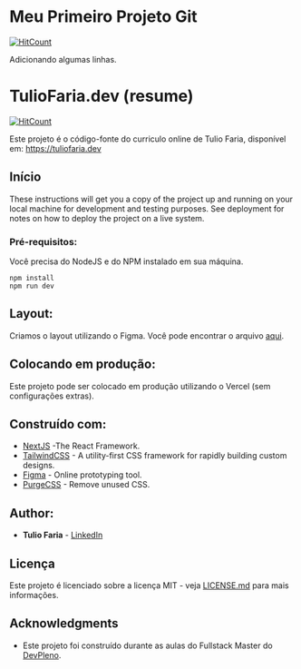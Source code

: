 # Meu Primeiro Projeto Git
 
 [![HitCount](https://hits.dwyl.com/brunorossii/meu-projeto-git.svg)](https://hits.dwyl.com/brunorossii/meu-projeto-git)
 
Adicionando algumas linhas.

# TulioFaria.dev (resume)

[![HitCount](https://hits.dwyl.com/tuliofaria/tuliofaria/tuliofariadev.svg)](https://hits.dwyl.com/tuliofaria/tuliofaria/tuliofariadev)

Este projeto é o código-fonte do curriculo online de Tulio Faria, disponível em: https://tuliofaria.dev

## Início

These instructions will get you a copy of the project up and running on your local machine for development and testing purposes. See deployment for notes on how to deploy the project on a live system.

### Pré-requisitos:

Você precisa do NodeJS e do NPM instalado em sua máquina.

```
npm install
npm run dev
```

## Layout:

Criamos o layout utilizando o Figma. Você pode encontrar o arquivo [aqui](https://www.figma.com/file/9bUM0ZS9hzXS9eh9VMXEbc/resume?node-id=0%3A1).

## Colocando em produção:

Este projeto pode ser colocado em produção utilizando o Vercel (sem configurações extras).

## Construído com:

* [NextJS](https://nextjs.org/) -The React Framework.
* [TailwindCSS](https://tailwindcss.com/) - A utility-first CSS framework for
rapidly building custom designs.
* [Figma](https://figma.com/) - Online prototyping tool.
* [PurgeCSS](https://purgecss.com/) - Remove unused CSS. 

## Author:

* **Tulio Faria** - [LinkedIn](https://www.linkedin.com/in/tuliofaria/)


## Licença

Este projeto é licenciado sobre a licença MIT - veja [LICENSE.md](LICENSE.md) para mais informações.

## Acknowledgments

* Este projeto foi construído durante as aulas do Fullstack Master do [DevPleno](https://devpleno.com).
